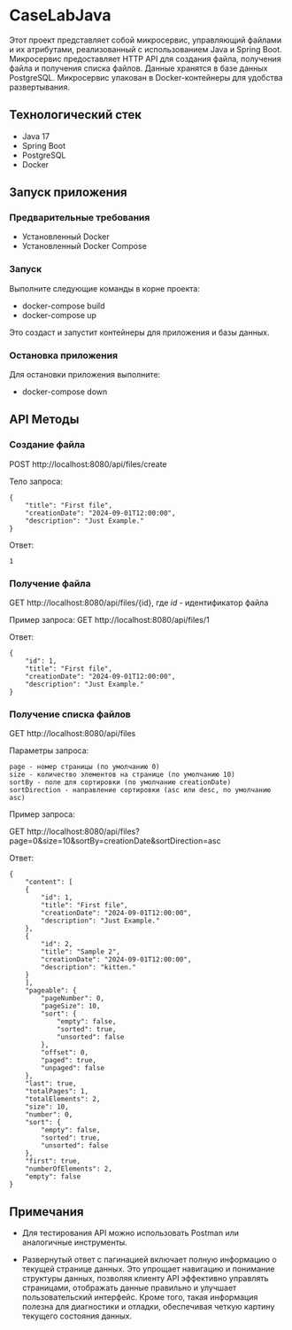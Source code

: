 # CaseLabJava

Этот проект представляет собой микросервис, управляющий файлами и их атрибутами, реализованный с использованием Java и Spring Boot. Микросервис предоставляет HTTP API для создания файла, получения файла и получения списка файлов. Данные хранятся в базе данных PostgreSQL. Микросервис упакован в Docker-контейнеры для удобства развертывания.

## Технологический стек

- Java 17
- Spring Boot
- PostgreSQL
- Docker

## Запуск приложения

### Предварительные требования

- Установленный Docker
- Установленный Docker Compose

### Запуск

Выполните следующие команды в корне проекта:

- docker-compose build
- docker-compose up

Это создаст и запустит контейнеры для приложения и базы данных.

### Остановка приложения

Для остановки приложения выполните:

- docker-compose down

## API Методы

### Создание файла

POST http://localhost:8080/api/files/create

Тело запроса:
``` 
{
    "title": "First file",
    "creationDate": "2024-09-01T12:00:00",
    "description": "Just Example."
}
```
Ответ:
```
1
```

### Получение файла

GET http://localhost:8080/api/files/{id}, где *id* - идентификатор файла

Пример запроса:
GET http://localhost:8080/api/files/1

Ответ:
```
{
    "id": 1,
    "title": "First file",
    "creationDate": "2024-09-01T12:00:00",
    "description": "Just Example."
}
```
### Получение списка файлов
GET http://localhost:8080/api/files

Параметры запроса:
```
page - номер страницы (по умолчанию 0)
size - количество элементов на странице (по умолчанию 10)
sortBy - поле для сортировки (по умолчанию creationDate)
sortDirection - направление сортировки (asc или desc, по умолчанию asc)
```
Пример запроса:

GET http://localhost:8080/api/files?page=0&size=10&sortBy=creationDate&sortDirection=asc

Ответ:
```
{
    "content": [
    {
        "id": 1,
        "title": "First file",
        "creationDate": "2024-09-01T12:00:00",
        "description": "Just Example."
    },
    {
        "id": 2,
        "title": "Sample 2",
        "creationDate": "2024-09-01T12:00:00",
        "description": "kitten."
    }
    ],
    "pageable": {
        "pageNumber": 0,
        "pageSize": 10,
        "sort": {
            "empty": false,
            "sorted": true,
            "unsorted": false
        },
        "offset": 0,
        "paged": true,
        "unpaged": false
    },
    "last": true,
    "totalPages": 1,
    "totalElements": 2,
    "size": 10,
    "number": 0,
    "sort": {
        "empty": false,
        "sorted": true,
        "unsorted": false
    },
    "first": true,
    "numberOfElements": 2,
    "empty": false
}
```
## Примечания

- Для тестирования API можно использовать Postman или аналогичные инструменты.


- Развернутый ответ с пагинацией включает полную информацию о текущей странице данных. Это упрощает навигацию и понимание структуры данных, позволяя клиенту API эффективно управлять страницами, отображать данные правильно и улучшает пользовательский интерфейс. Кроме того, такая информация полезна для диагностики и отладки, обеспечивая четкую картину текущего состояния данных.
